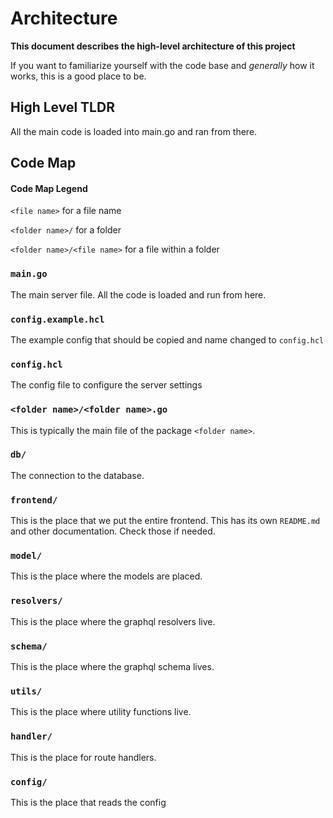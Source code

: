 # Architecture
**This document describes the high-level architecture of this project**

If you want to familiarize yourself with the code base and *generally* how it works, this is a good place to be.

## High Level TLDR
All the main code is loaded into main.go and ran from there.

## Code Map

#### Code Map Legend

`<file name>` for a file name

`<folder name>/` for a folder

`<folder name>/<file name>` for a file within a folder

### `main.go`

The main server file. All the code is loaded and run from here.

### `config.example.hcl`

The example config that should be copied and name changed to `config.hcl`

### `config.hcl`

The config file to configure the server settings

### `<folder name>/<folder name>.go`

This is typically the main file of the package `<folder name>`.

### `db/`

The connection to the database. 

### `frontend/`

This is the place that we put the entire frontend. This has its own `README.md` and other documentation. Check those if needed.

### `model/`

This is the place where the models are placed.

### `resolvers/`

This is the place where the graphql resolvers live.

### `schema/`

This is the place where the graphql schema lives.

### `utils/`

This is the place where utility functions live. 

### `handler/`

This is the place for route handlers.

### `config/`

This is the place that reads the config
